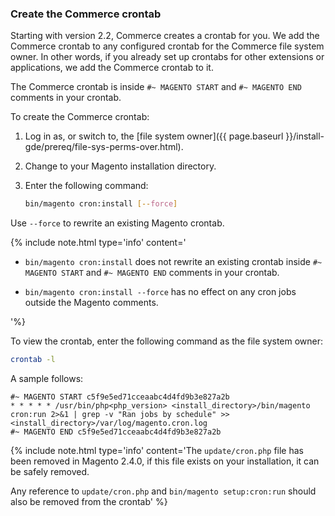 ### Create the Commerce crontab

Starting with version 2.2, Commerce creates a crontab for you. We add the Commerce crontab to any configured crontab for the Commerce file system owner. In other words, if you already set up crontabs for other extensions or applications, we add the Commerce crontab to it.

The Commerce crontab is inside `#~ MAGENTO START` and `#~ MAGENTO END` comments in your crontab.

To create the Commerce crontab:

1. Log in as, or switch to, the [file system owner]({{ page.baseurl }}/install-gde/prereq/file-sys-perms-over.html).
1. Change to your Magento installation directory.
1. Enter the following command:

   ```bash
   bin/magento cron:install [--force]
   ```

Use `--force` to rewrite an existing Magento crontab.

{%
include note.html
type='info'
content='

*  `bin/magento cron:install` does not rewrite an existing crontab inside `#~ MAGENTO START` and `#~ MAGENTO END` comments in your crontab.

*  `bin/magento cron:install --force` has no effect on any cron jobs outside the Magento comments.

'%}

To view the crontab, enter the following command as the file system owner:

```bash
crontab -l
```

A sample follows:

```terminal
#~ MAGENTO START c5f9e5ed71cceaabc4d4fd9b3e827a2b
* * * * * /usr/bin/php<php_version> <install_directory>/bin/magento cron:run 2>&1 | grep -v "Ran jobs by schedule" >> <install_directory>/var/log/magento.cron.log
#~ MAGENTO END c5f9e5ed71cceaabc4d4fd9b3e827a2b
```

{%
include note.html
type='info'
content='The `update/cron.php` file has been removed in Magento 2.4.0, if this file exists on your installation, it can be safely removed.

Any reference to `update/cron.php` and `bin/magento setup:cron:run` should also be removed from the crontab'
%}
